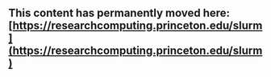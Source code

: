 ## This content has permanently moved here: [https://researchcomputing.princeton.edu/slurm](https://researchcomputing.princeton.edu/slurm) 
